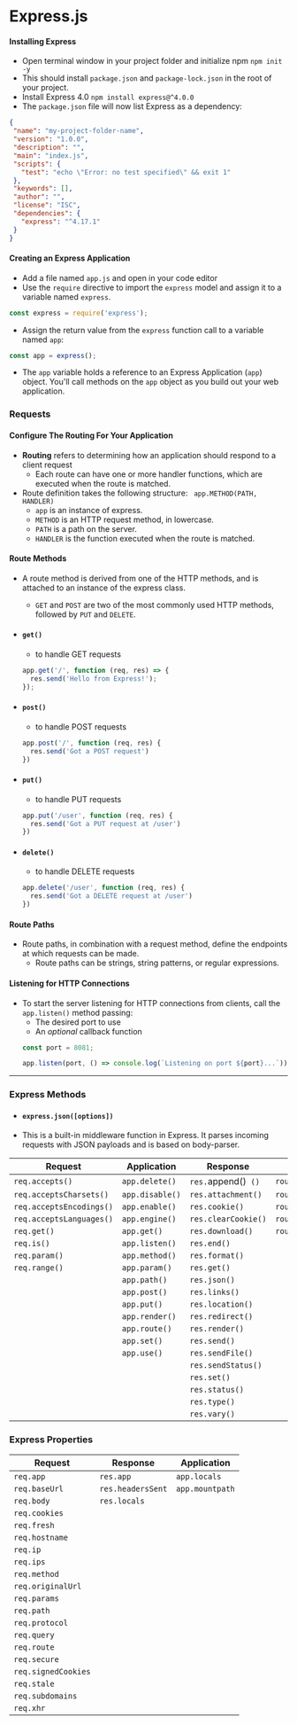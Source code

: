 # Express.js

#### Installing Express
- Open terminal window in your project folder and initialize npm
`npm init -y`
- This should install  `package.json` and  `package-lock.json` in the root of your project.
- Install Express 4.0
`npm install express@^4.0.0`
- The `package.json` file will now list Express as a dependency:
```json
{
 "name": "my-project-folder-name",
 "version": "1.0.0",
 "description": "",
 "main": "index.js",
 "scripts": {
   "test": "echo \"Error: no test specified\" && exit 1"
 },
 "keywords": [],
 "author": "",
 "license": "ISC",
 "dependencies": {
   "express": "^4.17.1"
 }
}
```

#### Creating an Express Application
- Add a file named `app.js` and open in your code editor
- Use the `require` directive to import the `express` model and assign it to a variable named `express`.
```js
const express = require('express');
```
- Assign the return value from the `express` function call to a variable named `app`:
```js
const app = express();
```
- The `app` variable holds a reference to an Express Application (`app`) object. You'll call methods on the `app` object as you build out your web application.

### Requests
#### Configure The Routing For Your Application
- **Routing** refers to determining how an application should respond to a client request
  - Each route can have one or more handler functions, which are executed when the route is matched.
- Route definition takes the following structure:
` app.METHOD(PATH, HANDLER)`
  - `app` is an instance of express.
  - `METHOD` is an HTTP request method, in lowercase.
  - `PATH` is a path on the server.
  - `HANDLER` is the function executed when the route is matched.
#### Route Methods
- A route method is derived from one of the HTTP methods, and is attached to an instance of the express class.
  - `GET` and `POST` are two of the most commonly used HTTP methods, followed by `PUT` and `DELETE`.

- #### `get()`
  - to handle GET requests
  ```js
  app.get('/', function (req, res) => {
    res.send('Hello from Express!');
  });
  ```
- #### `post()`
  - to handle POST requests
  ```js
  app.post('/', function (req, res) {
    res.send('Got a POST request')
  })
  ```
- #### `put()`
  - to handle PUT requests
  ```js
  app.put('/user', function (req, res) {
    res.send('Got a PUT request at /user')
  })
  ```
- #### `delete()`
  - to handle DELETE requests
  ```js
  app.delete('/user', function (req, res) {
    res.send('Got a DELETE request at /user')
  })
  ```
#### Route Paths
- Route paths, in combination with a request method, define the endpoints at which requests can be made.
  - Route paths can be strings, string patterns, or regular expressions.

#### Listening for HTTP Connections
- To start the server listening for HTTP connections from clients, call the `app.listen()` method passing:
  - The desired port to use
  - An *optional* callback function
  ```js
  const port = 8081;

  app.listen(port, () => console.log(`Listening on port ${port}...`));
  ```
---
### Express Methods

- #### `express.json([options])`
- This is a built-in middleware function in Express. It parses incoming requests with JSON payloads and is based on body-parser.


| Request                  | Application    | Response            | Router            | Middleware         |
|--------------------------|----------------|---------------------|-------------------|--------------------|
| `req.accepts()`          | `app.delete()`     | `res.`append()` ()`     | `router.all()`    | `bodyParser()`     |
| `req.acceptsCharsets()`  | `app.disable()`    | `res.attachment()`  | `router.METHOD()` | `compress()`       |
| `req.acceptsEncodings()` | `app.enable()`     | `res.cookie()`      | `router.param()`  | `cookieParser()`   |
| `req.acceptsLanguages()` | `app.engine()`     | `res.clearCookie()` | `router.route()`  | `cookieSession()`  |
| `req.get()`              | `app.get()`        | `res.download()`    | `router.use()`    | `csrf()`           |
| `req.is()`               | `app.listen()`     | `res.end()`         |                   | `errorHandler()`   |
| `req.param()`            | `app.method()`     | `res.format()`      |                   | `methodOverride()` |
| `req.range()`            | `app.param()`  | `res.get()`         |                   | `morgan()`         |
|                          | `app.path()`   | `res.json()`        |                   | `responseTime()`   |
|                          | `app.post()`   | `res.links()`       |                   | `favicon()`        |
|                          | `app.put()`    | `res.location()`    |                   | `directory()`      |
|                          | `app.render()` | `res.redirect()`    |                   | `serveStatic()`    |
|                          | `app.route()`  | `res.render()`      |                   | `timeout()`        |
|                          | `app.set()`    | `res.send()`        |                   | `vhost()`          |
|                          | `app.use()`    | `res.sendFile()`    |                   | `session()`        |
|                          |                | `res.sendStatus()`  |                   |                    |
|                          |                | `res.set()`         |                   |                    |
|                          |                | `res.status()`      |                   |                    |
|                          |                | `res.type()`        |                   |                    |
|                          |                | `res.vary()`        |                   |                    |

### Express Properties
| Request             | Response          | Application     |
|---------------------|-------------------|-----------------|
| `req.app`           | `res.app`         | `app.locals`    |
| `req.baseUrl`       | `res.headersSent` | `app.mountpath` |
| `req.body`          | `res.locals`      |                 |
| `req.cookies`       |                   |                 |
| `req.fresh`         |                   |                 |
| `req.hostname`      |                   |                 |
| `req.ip`            |                   |                 |
| `req.ips`           |                   |                 |
| `req.method`        |                   |                 |
| `req.originalUrl`   |                   |                 |
| `req.params`        |                   |                 |
| `req.path`          |                   |                 |
| `req.protocol`      |                   |                 |
| `req.query`         |                   |                 |
| `req.route`         |                   |                 |
| `req.secure`        |                   |                 |
| `req.signedCookies` |                   |                 |
| `req.stale`         |                   |                 |
| `req.subdomains`    |                   |                 |
| `req.xhr`           |                   |                 |

